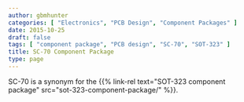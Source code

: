 ```yaml
---
author: gbmhunter
categories: [ "Electronics", "PCB Design", "Component Packages" ]
date: 2015-10-25
draft: false
tags: [ "component package", "PCB design", "SC-70", "SOT-323" ]
title: SC-70 Component Package
type: page
---
```


SC-70 is a synonym for the {{% link-rel text="SOT-323 component package" src="sot-323-component-package/" %}}.

